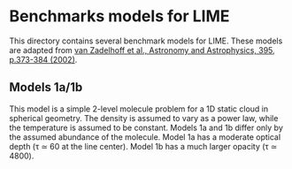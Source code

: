 Benchmarks models for LIME
==========================

This directory contains several benchmark models for LIME. These models are adapted from [van Zadelhoff et al., Astronomy and Astrophysics, 395, p.373-384 (2002)](http://dx.doi.org/10.1051/0004-6361:20021226).

Models 1a/1b
------------

This model is a simple 2-level molecule problem for a 1D static cloud in spherical geometry. The density is assumed to vary as a power law, while the temperature is assumed to be constant. Models 1a and 1b differ only by the assumed abundance of the molecule. Model 1a has a moderate optical depth (τ ≃ 60 at the line center). Model 1b has a much larger opacity (τ ≃ 4800).
